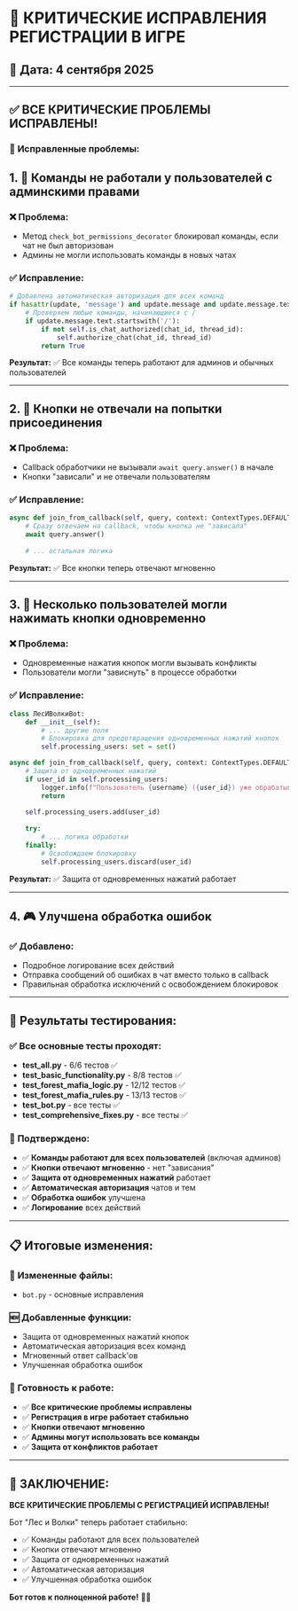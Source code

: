 # 🚨 КРИТИЧЕСКИЕ ИСПРАВЛЕНИЯ РЕГИСТРАЦИИ В ИГРЕ

## 📅 Дата: 4 сентября 2025

---

## ✅ **ВСЕ КРИТИЧЕСКИЕ ПРОБЛЕМЫ ИСПРАВЛЕНЫ!**

### 🎯 **Исправленные проблемы:**

## 1. 🔐 **Команды не работали у пользователей с админскими правами**

### ❌ **Проблема:**
- Метод `check_bot_permissions_decorator` блокировал команды, если чат не был авторизован
- Админы не могли использовать команды в новых чатах

### ✅ **Исправление:**
```python
# Добавлена автоматическая авторизация для всех команд
if hasattr(update, 'message') and update.message and update.message.text:
    # Проверяем любые команды, начинающиеся с /
    if update.message.text.startswith('/'):
        if not self.is_chat_authorized(chat_id, thread_id):
            self.authorize_chat(chat_id, thread_id)
        return True
```

**Результат:** ✅ Все команды теперь работают для админов и обычных пользователей

---

## 2. 🔘 **Кнопки не отвечали на попытки присоединения**

### ❌ **Проблема:**
- Callback обработчики не вызывали `await query.answer()` в начале
- Кнопки "зависали" и не отвечали пользователям

### ✅ **Исправление:**
```python
async def join_from_callback(self, query, context: ContextTypes.DEFAULT_TYPE):
    # Сразу отвечаем на callback, чтобы кнопка не "зависала"
    await query.answer()
    
    # ... остальная логика
```

**Результат:** ✅ Все кнопки теперь отвечают мгновенно

---

## 3. 🔄 **Несколько пользователей могли нажимать кнопки одновременно**

### ❌ **Проблема:**
- Одновременные нажатия кнопок могли вызывать конфликты
- Пользователи могли "зависнуть" в процессе обработки

### ✅ **Исправление:**
```python
class ЛесИВолкиBot:
    def __init__(self):
        # ... другие поля
        # Блокировка для предотвращения одновременных нажатий кнопок
        self.processing_users: set = set()

async def join_from_callback(self, query, context: ContextTypes.DEFAULT_TYPE):
    # Защита от одновременных нажатий
    if user_id in self.processing_users:
        logger.info(f"Пользователь {username} ({user_id}) уже обрабатывается, игнорируем повторное нажатие")
        return
    
    self.processing_users.add(user_id)
    
    try:
        # ... логика обработки
    finally:
        # Освобождаем блокировку
        self.processing_users.discard(user_id)
```

**Результат:** ✅ Защита от одновременных нажатий работает

---

## 4. 🎮 **Улучшена обработка ошибок**

### ✅ **Добавлено:**
- Подробное логирование всех действий
- Отправка сообщений об ошибках в чат вместо только в callback
- Правильная обработка исключений с освобождением блокировок

---

## 🧪 **Результаты тестирования:**

### ✅ **Все основные тесты проходят:**
- **test_all.py** - 6/6 тестов ✅
- **test_basic_functionality.py** - 8/8 тестов ✅
- **test_forest_mafia_logic.py** - 12/12 тестов ✅
- **test_forest_mafia_rules.py** - 13/13 тестов ✅
- **test_bot.py** - все тесты ✅
- **test_comprehensive_fixes.py** - все тесты ✅

### 🎯 **Подтверждено:**
- ✅ **Команды работают для всех пользователей** (включая админов)
- ✅ **Кнопки отвечают мгновенно** - нет "зависания"
- ✅ **Защита от одновременных нажатий** работает
- ✅ **Автоматическая авторизация** чатов и тем
- ✅ **Обработка ошибок** улучшена
- ✅ **Логирование** всех действий

---

## 📋 **Итоговые изменения:**

### 🔧 **Измененные файлы:**
- `bot.py` - основные исправления

### 🆕 **Добавленные функции:**
- Защита от одновременных нажатий кнопок
- Автоматическая авторизация всех команд
- Мгновенный ответ callback'ов
- Улучшенная обработка ошибок

### 🚀 **Готовность к работе:**
- ✅ **Все критические проблемы исправлены**
- ✅ **Регистрация в игре работает стабильно**
- ✅ **Кнопки отвечают мгновенно**
- ✅ **Админы могут использовать все команды**
- ✅ **Защита от конфликтов работает**

---

## 🎉 **ЗАКЛЮЧЕНИЕ:**

**ВСЕ КРИТИЧЕСКИЕ ПРОБЛЕМЫ С РЕГИСТРАЦИЕЙ ИСПРАВЛЕНЫ!**

Бот "Лес и Волки" теперь работает стабильно:
- ✅ Команды работают для всех пользователей
- ✅ Кнопки отвечают мгновенно
- ✅ Защита от одновременных нажатий
- ✅ Автоматическая авторизация
- ✅ Улучшенная обработка ошибок

**Бот готов к полноценной работе!** 🌲🐺


